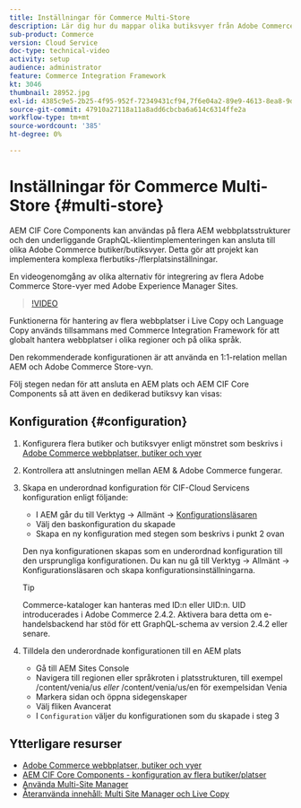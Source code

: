 ```yaml
---
title: Inställningar för Commerce Multi-Store
description: Lär dig hur du mappar olika butiksvyer från Adobe Commerce till AEM. Detta gör att projekt kan stödja multi-tenant- och multi-lingual use-fall.
sub-product: Commerce
version: Cloud Service
doc-type: technical-video
activity: setup
audience: administrator
feature: Commerce Integration Framework
kt: 3046
thumbnail: 28952.jpg
exl-id: 4385c9e5-2b25-4f95-952f-72349431cf94,7f6e04a2-89e9-4613-8ea8-9dac1acea30b
source-git-commit: 47910a27118a11a8add6cbcba6a614c6314ffe2a
workflow-type: tm+mt
source-wordcount: '385'
ht-degree: 0%

---
```


# Inställningar för Commerce Multi-Store {#multi-store}

AEM CIF Core Components kan användas på flera AEM webbplatsstrukturer och den underliggande GraphQL-klientimplementeringen kan ansluta till olika Adobe Commerce butiker/butiksvyer. Detta gör att projekt kan implementera komplexa flerbutiks-/flerplatsinställningar.

En videogenomgång av olika alternativ för integrering av flera Adobe Commerce Store-vyer med Adobe Experience Manager Sites.

>[!VIDEO](https://video.tv.adobe.com/v/28952/?quality=12)

Funktionerna för hantering av flera webbplatser i Live Copy och Language Copy används tillsammans med Commerce Integration Framework för att globalt hantera webbplatser i olika regioner och på olika språk.

Den rekommenderade konfigurationen är att använda en 1:1-relation mellan AEM och Adobe Commerce Store-vyn.

Följ stegen nedan för att ansluta en AEM plats och AEM CIF Core Components så att även en dedikerad butiksvy kan visas:

## Konfiguration {#configuration}

1. Konfigurera flera butiker och butiksvyer enligt mönstret som beskrivs i [Adobe Commerce webbplatser, butiker och vyer](https://docs.magento.com/m2/ce/user_guide/stores/websites-stores-views.html)

2. Kontrollera att anslutningen mellan AEM &amp; Adobe Commerce fungerar.

3. Skapa en underordnad konfiguration för CIF-Cloud Servicens konfiguration enligt följande:

   * I AEM går du till Verktyg -> Allmänt -> [Konfigurationsläsaren](/help/implementing/developing/introduction/configurations.md#using-configuration-browser)
   * Välj den baskonfiguration du skapade
   * Skapa en ny konfiguration med stegen som beskrivs i punkt 2 ovan

   Den nya konfigurationen skapas som en underordnad konfiguration till den ursprungliga konfigurationen. Du kan nu gå till Verktyg -> Allmänt -> Konfigurationsläsaren och skapa konfigurationsinställningarna.

   >[!TIP]
   >
   > Commerce-kataloger kan hanteras med ID:n eller UID:n. UID introducerades i Adobe Commerce 2.4.2. Aktivera bara detta om e-handelsbackend har stöd för ett GraphQL-schema av version 2.4.2 eller senare.

4. Tilldela den underordnade konfigurationen till en AEM plats

   * Gå till AEM Sites Console
   * Navigera till regionen eller språkroten i platsstrukturen, till exempel /content/venia/us _eller_ /content/venia/us/en för exempelsidan Venia
   * Markera sidan och öppna sidegenskaper
   * Välj fliken Avancerat
   * I `Configuration` väljer du konfigurationen som du skapade i steg 3

## Ytterligare resurser

* [Adobe Commerce webbplatser, butiker och vyer](https://docs.magento.com/m2/ce/user_guide/stores/websites-stores-views.html)
* [AEM CIF Core Components - konfiguration av flera butiker/platser](https://github.com/adobe/aem-core-cif-components/wiki/configuration#multi-store--site-configuration)
* [Använda Multi-Site Manager](https://experienceleague.adobe.com/docs/experience-manager-learn/sites/translation/multi-site-manager-feature-video-use.html)
* [Återanvända innehåll: Multi Site Manager och Live Copy](/help/sites-cloud/administering/msm/overview.md)
